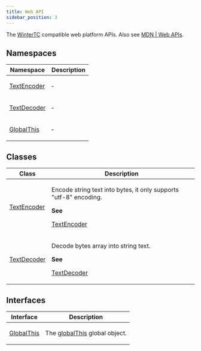 ```yaml
---
title: Web API
sidebar_position: 3
---
```


The [WinterTC](https://min-common-api.proposal.wintertc.org/) compatible web platform APIs. Also see [MDN | Web APIs](https://developer.mozilla.org/docs/Web/API).

## Namespaces

<table>
<thead>
<tr>
<th>Namespace</th>
<th>Description</th>
</tr>
</thead>
<tbody>
<tr>
<td>

[TextEncoder](namespaces/TextEncoder/README.md)

</td>
<td>

&hyphen;

</td>
</tr>
<tr>
<td>

[TextDecoder](namespaces/TextDecoder/README.md)

</td>
<td>

&hyphen;

</td>
</tr>
<tr>
<td>

[GlobalThis](namespaces/GlobalThis/README.md)

</td>
<td>

&hyphen;

</td>
</tr>
</tbody>
</table>

## Classes

<table>
<thead>
<tr>
<th>Class</th>
<th>Description</th>
</tr>
</thead>
<tbody>
<tr>
<td>

[TextEncoder](classes/TextEncoder.md)

</td>
<td>

Encode string text into bytes, it only supports "utf-8" encoding.

**See**

[TextEncoder](https://developer.mozilla.org/docs/Web/API/TextEncoder)

</td>
</tr>
<tr>
<td>

[TextDecoder](classes/TextDecoder.md)

</td>
<td>

Decode bytes array into string text.

**See**

[TextDecoder](https://developer.mozilla.org/docs/Web/API/TextDecoder)

</td>
</tr>
</tbody>
</table>

## Interfaces

<table>
<thead>
<tr>
<th>Interface</th>
<th>Description</th>
</tr>
</thead>
<tbody>
<tr>
<td>

[GlobalThis](interfaces/GlobalThis.md)

</td>
<td>

The [globalThis](https://developer.mozilla.org/docs/Web/JavaScript/Reference/Global_Objects/globalThis) global object.

</td>
</tr>
</tbody>
</table>

